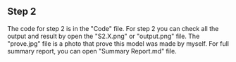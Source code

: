 ## Step 2

The code for step 2 is in the "Code" file.
For step 2 you can check all the output and result by open the "S2.X.png" or "output.png" file. The "prove.jpg" file is a photo that prove this model was made by myself.
For full summary report, you can open "Summary Report.md" file.
